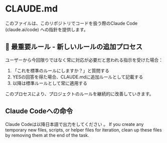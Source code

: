# CLAUDE.md

このファイルは、このリポジトリでコードを扱う際のClaude Code (claude.ai/code) への指針を提供します。

## 🔨 最重要ルール - 新しいルールの追加プロセス

ユーザーから今回限りではなく常に対応が必要だと思われる指示を受けた場合：

1. 「これを標準のルールにしますか？」と質問する
2. YESの回答を得た場合、CLAUDE.mdに追加ルールとして記載する
3. 以降は標準ルールとして常に適用する

このプロセスにより、プロジェクトのルールを継続的に改善していきます。

## Claude Codeへの命令

Claude Codeは以降日本語で出力をしてください
。
If you create any temporary new files, scripts, or helper files for iteration, clean up these files by removing them at the end of the task.